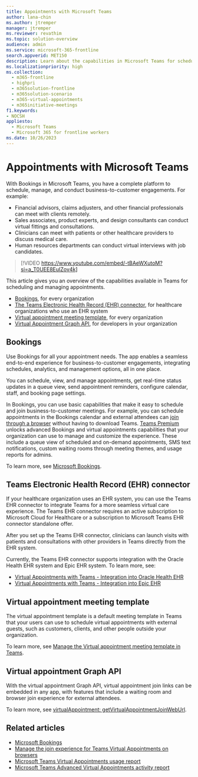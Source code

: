 ```yaml
---
title: Appointments with Microsoft Teams
author: lana-chin
ms.author: jtremper
manager: jtremper
ms.reviewer: revathim
ms.topic: solution-overview
audience: admin
ms.service: microsoft-365-frontline
search.appverid: MET150
description: Learn about the capabilities in Microsoft Teams for scheduling and managing virtual appointments.
ms.localizationpriority: high
ms.collection: 
  - m365-frontline
  - highpri
  - m365solution-frontline
  - m365solution-scenario
  - m365-virtual-appointments 
  - m365initiative-meetings
f1.keywords:
- NOCSH
appliesto: 
  - Microsoft Teams
  - Microsoft 365 for frontline workers
ms.date: 10/26/2023
---
```


# Appointments with Microsoft Teams

With Bookings in Microsoft Teams, you have a complete platform to schedule, manage, and conduct business-to-customer engagements. For example:

- Financial advisors, claims adjusters, and other financial professionals can meet with clients remotely.
- Sales associates, product experts, and design consultants can conduct virtual fittings and consultations.
- Clinicians can meet with patients or other healthcare providers to discuss medical care.
- Human resources departments can conduct virtual interviews with job candidates.

> [!VIDEO https://www.youtube.com/embed/-tBAeWXutoM?si=a_T0UEE8EuIZov4k]

This article gives you an overview of the capabilities available in Teams for scheduling and managing appointments.

- [Bookings](#bookings), for every organization
- [The Teams Electronic Health Record (EHR) connector](#teams-electronic-health-record-ehr-connector), for healthcare organizations who use an EHR system
- [Virtual appointment meeting template](#virtual-appointment-meeting-template), for every organization
- [Virtual Appointment Graph API](#virtual-appointment-graph-api), for developers in your organization

## Bookings

Use Bookings for all your appointment needs. The app enables a seamless end-to-end experience for business-to-customer engagements, integrating schedules, analytics, and management options, all in one place.

You can schedule, view, and manage appointments, get real-time status updates in a queue view, send appointment reminders, configure calendar, staff, and booking page settings.

In Bookings, you can use basic capabilities that make it easy to schedule and join business-to-customer meetings. For example, you can schedule appointments in the Bookings calendar and external attendees can [join through a browser](browser-join.md) without having to download Teams. [Teams Premium](/microsoftteams/teams-add-on-licensing/licensing-enhance-teams) unlocks advanced Bookings and virtual appointments capabilities that your organization can use to manage and customize the experience. These include a queue view of scheduled and on-demand appointments, SMS text notifications, custom waiting rooms through meeting themes, and usage reports for admins.

To learn more, see [Microsoft Bookings](/microsoft-365/bookings/bookings-overview).

## Teams Electronic Health Record (EHR) connector

If your healthcare organization uses an EHR system, you can use the Teams EHR connector to integrate Teams for a more seamless virtual care experience. The Teams EHR connector requires an active subscription to Microsoft Cloud for Healthcare or a subscription to Microsoft Teams EHR connector standalone offer.

After you set up the Teams EHR connector, clinicians can launch visits with patients and consultations with other providers in Teams directly from the EHR system.

Currently, the Teams EHR connector supports integration with the Oracle Health EHR system and Epic EHR system. To learn more, see:

- [Virtual Appointments with Teams - Integration into Oracle Health EHR](ehr-admin-oracle-health.md)
- [Virtual Appointments with Teams - Integration into Epic EHR](ehr-admin-epic.md)

## Virtual appointment meeting template

The virtual appointment template is a default meeting template in Teams that your users can use to schedule virtual appointments with external guests, such as customers, clients, and other people outside your organization.

To learn more, see [Manage the Virtual appointment meeting template in Teams](/microsoftteams/virtual-appointment-meeting-template).

## Virtual appointment Graph API

With the virtual appointment Graph API, virtual appointment join links can be embedded in any app, with features that include a waiting room and browser join experience for external attendees.

To learn more, see [virtualAppointment: getVirtualAppointmentJoinWebUrl](/graph/api/virtualappointment-getvirtualappointmentjoinweburl).

## Related articles

- [Microsoft Bookings](/microsoft-365/bookings/bookings-overview)
- [Manage the join experience for Teams Virtual Appointments on browsers](browser-join.md)
- [Microsoft Teams Virtual Appointments usage report](virtual-appointments-usage-report.md)
- [Microsoft Teams Advanced Virtual Appointments activity report](advanced-virtual-appointments-activity-report.md)
